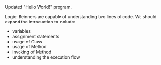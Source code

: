 Updated "Hello World!" program. 

Logic: Beinners are capable of understanding two lines of code. We should expand the introduction to include:
- variables
- assignment statements
- usage of Class
- usage of Method
- invoking of Method
- understanding the execution flow